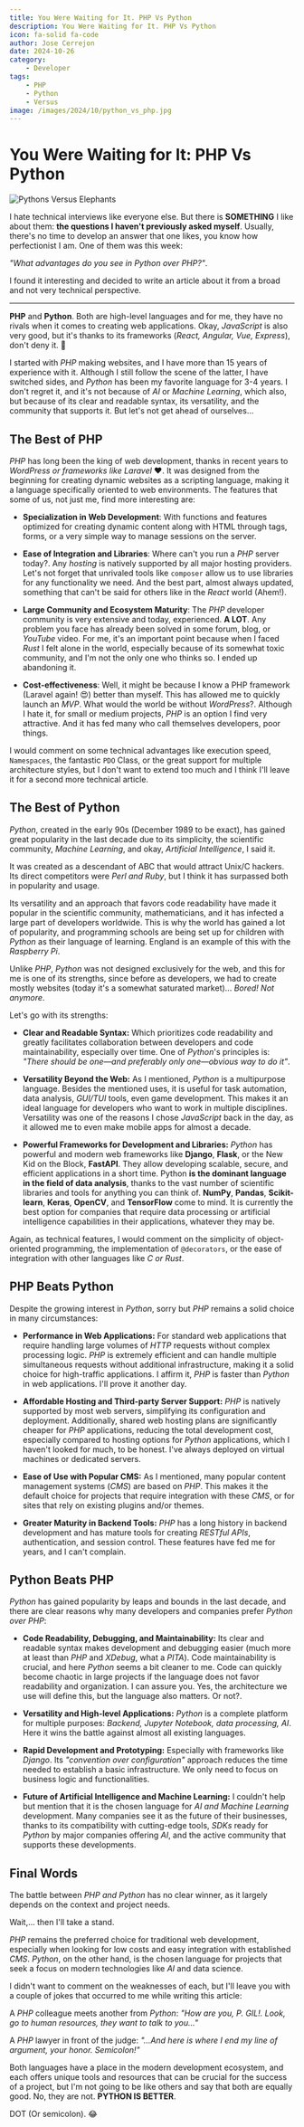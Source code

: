 ```yaml
---
title: You Were Waiting for It. PHP Vs Python
description: You Were Waiting for It. PHP Vs Python
icon: fa-solid fa-code
author: Jose Cerrejon
date: 2024-10-26
category:
    - Developer
tags:
    - PHP
    - Python
    - Versus
image: /images/2024/10/python_vs_php.jpg
---
```


# You Were Waiting for It: PHP Vs Python

![Pythons Versus Elephants](/images/2024/10/python_vs_php.jpg "Generated by Copilot")

I hate technical interviews like everyone else. But there is **SOMETHING** I like about them: **the questions I haven't previously asked myself**. Usually, there's no time to develop an answer that one likes, you know how perfectionist I am. One of them was this week:

_"What advantages do you see in Python over PHP?"_.

I found it interesting and decided to write an article about it from a broad and not very technical perspective.

---

**PHP** and **Python**. Both are high-level languages and for me, they have no rivals when it comes to creating web applications. Okay, _JavaScript_ is also very good, but it's thanks to its frameworks (_React, Angular, Vue, Express_), don't deny it. 😬

I started with _PHP_ making websites, and I have more than 15 years of experience with it. Although I still follow the scene of the latter, I have switched sides, and _Python_ has been my favorite language for 3-4 years. I don't regret it, and it's not because of _AI_ or _Machine Learning_, which also, but because of its clear and readable syntax, its versatility, and the community that supports it. But let's not get ahead of ourselves...

## The Best of PHP

_PHP_ has long been the king of web development, thanks in recent years to _WordPress or frameworks like Laravel_ ♥️. It was designed from the beginning for creating dynamic websites as a scripting language, making it a language specifically oriented to web environments. The features that some of us, not just me, find more interesting are:

-   **Specialization in Web Development**: With functions and features optimized for creating dynamic content along with HTML through tags, forms, or a very simple way to manage sessions on the server.

-   **Ease of Integration and Libraries**: Where can't you run a _PHP_ server today?. Any _hosting_ is natively supported by all major hosting providers. Let's not forget that unrivaled tools like `composer` allow us to use libraries for any functionality we need. And the best part, almost always updated, something that can't be said for others like in the _React_ world (Ahem!).

-   **Large Community and Ecosystem Maturity**: The _PHP_ developer community is very extensive and today, experienced. **A LOT**. Any problem you face has already been solved in some forum, blog, or _YouTube_ video. For me, it's an important point because when I faced _Rust_ I felt alone in the world, especially because of its somewhat toxic community, and I'm not the only one who thinks so. I ended up abandoning it.

-   **Cost-effectiveness**: Well, it might be because I know a PHP framework (Laravel again! 😍) better than myself. This has allowed me to quickly launch an _MVP_. What would the world be without _WordPress_?. Although I hate it, for small or medium projects, _PHP_ is an option I find very attractive. And it has fed many who call themselves developers, poor things.

I would comment on some technical advantages like execution speed, `Namespaces`, the fantastic `PDO` Class, or the great support for multiple architecture styles, but I don't want to extend too much and I think I'll leave it for a second more technical article.

## The Best of Python

_Python_, created in the early 90s (December 1989 to be exact), has gained great popularity in the last decade due to its simplicity, the scientific community, _Machine Learning_, and okay, _Artificial Intelligence_, I said it.

It was created as a descendant of ABC that would attract Unix/C hackers. Its direct competitors were _Perl and Ruby_, but I think it has surpassed both in popularity and usage.

Its versatility and an approach that favors code readability have made it popular in the scientific community, mathematicians, and it has infected a large part of developers worldwide. This is why the world has gained a lot of popularity, and programming schools are being set up for children with _Python_ as their language of learning. England is an example of this with the _Raspberry Pi_.

Unlike _PHP_, _Python_ was not designed exclusively for the web, and this for me is one of its strengths, since before as developers, we had to create mostly websites (today it's a somewhat saturated market)... _Bored! Not anymore_.

Let's go with its strengths:

-   **Clear and Readable Syntax:** Which prioritizes code readability and greatly facilitates collaboration between developers and code maintainability, especially over time. One of _Python_'s principles is: _"There should be one—and preferably only one—obvious way to do it"_.

*   **Versatility Beyond the Web:** As I mentioned, _Python_ is a multipurpose language. Besides the mentioned uses, it is useful for task automation, data analysis, _GUI/TUI_ tools, even game development. This makes it an ideal language for developers who want to work in multiple disciplines. Versatility was one of the reasons I chose _JavaScript_ back in the day, as it allowed me to even make mobile apps for almost a decade.

*   **Powerful Frameworks for Development and Libraries:** _Python_ has powerful and modern web frameworks like **Django**, **Flask**, or the New Kid on the Block, **FastAPI**. They allow developing scalable, secure, and efficient applications in a short time. Python **is the dominant language in the field of data analysis**, thanks to the vast number of scientific libraries and tools for anything you can think of. **NumPy**, **Pandas**, **Scikit-learn**, **Keras**, **OpenCV**, and **TensorFlow** come to mind. It is currently the best option for companies that require data processing or artificial intelligence capabilities in their applications, whatever they may be.

Again, as technical features, I would comment on the simplicity of object-oriented programming, the implementation of `@decorators`, or the ease of integration with other languages like _C or Rust_.

## PHP Beats Python

Despite the growing interest in _Python_, sorry but _PHP_ remains a solid choice in many circumstances:

-   **Performance in Web Applications:** For standard web applications that require handling large volumes of _HTTP_ requests without complex processing logic. _PHP_ is extremely efficient and can handle multiple simultaneous requests without additional infrastructure, making it a solid choice for high-traffic applications. I affirm it, _PHP_ is faster than _Python_ in web applications. I'll prove it another day.

-   **Affordable Hosting and Third-party Server Support:** _PHP_ is natively supported by most web servers, simplifying its configuration and deployment. Additionally, shared web hosting plans are significantly cheaper for _PHP_ applications, reducing the total development cost, especially compared to hosting options for _Python_ applications, which I haven't looked for much, to be honest. I've always deployed on virtual machines or dedicated servers.

-   **Ease of Use with Popular CMS:** As I mentioned, many popular content management systems (_CMS_) are based on _PHP_. This makes it the default choice for projects that require integration with these _CMS_, or for sites that rely on existing plugins and/or themes.

-   **Greater Maturity in Backend Tools:** _PHP_ has a long history in backend development and has mature tools for creating _RESTful APIs_, authentication, and session control. These features have fed me for years, and I can't complain.

## Python Beats PHP

_Python_ has gained popularity by leaps and bounds in the last decade, and there are clear reasons why many developers and companies prefer _Python over PHP_:

-   **Code Readability, Debugging, and Maintainability:** Its clear and readable syntax makes development and debugging easier (much more at least than _PHP_ and _XDebug_, what a _PITA_). Code maintainability is crucial, and here _Python_ seems a bit cleaner to me. Code can quickly become chaotic in large projects if the language does not favor readability and organization. I can assure you. Yes, the architecture we use will define this, but the language also matters. Or not?.

-   **Versatility and High-level Applications:** _Python_ is a complete platform for multiple purposes: _Backend, Jupyter Notebook, data processing, AI_. Here it wins the battle against almost all existing languages.

-   **Rapid Development and Prototyping:** Especially with frameworks like _Django_. Its _"convention over configuration"_ approach reduces the time needed to establish a basic infrastructure. We only need to focus on business logic and functionalities.

-   **Future of Artificial Intelligence and Machine Learning:** I couldn't help but mention that it is the chosen language for _AI and Machine Learning_ development. Many companies see it as the future of their businesses, thanks to its compatibility with cutting-edge tools, _SDKs_ ready for _Python_ by major companies offering _AI_, and the active community that supports these developments.

## Final Words

The battle between _PHP and Python_ has no clear winner, as it largely depends on the context and project needs.

Wait,... then I'll take a stand.

_PHP_ remains the preferred choice for traditional web development, especially when looking for low costs and easy integration with established _CMS_. _Python_, on the other hand, is the chosen language for projects that seek a focus on modern technologies like _AI_ and data science.

I didn't want to comment on the weaknesses of each, but I'll leave you with a couple of jokes that occurred to me while writing this article:

A _PHP_ colleague meets another from _Python_: _"How are you, P. GIL!. Look, go to human resources, they want to talk to you..."_

A _PHP_ lawyer in front of the judge: _"...And here is where I end my line of argument, your honor. Semicolon!"_

Both languages have a place in the modern development ecosystem, and each offers unique tools and resources that can be crucial for the success of a project, but I'm not going to be like others and say that both are equally good. No, they are not. **PYTHON IS BETTER**.

DOT (Or semicolon). 😂
